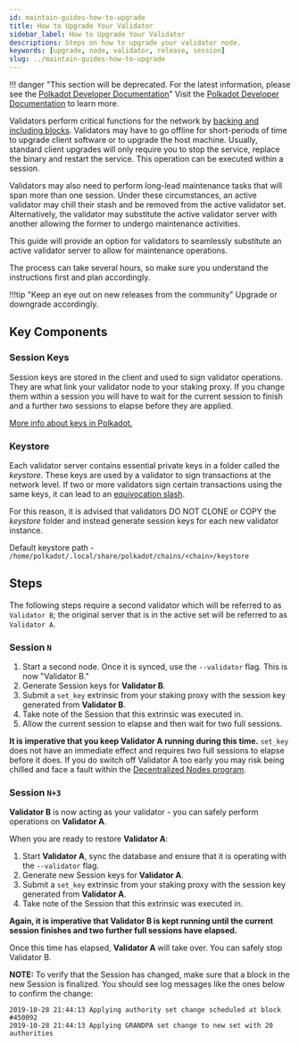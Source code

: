 ```yaml
---
id: maintain-guides-how-to-upgrade
title: How to Upgrade Your Validator
sidebar_label: How to Upgrade Your Validator
descriptions: Steps on how to upgrade your validator node.
keywords: [upgrade, node, validator, release, session]
slug: ../maintain-guides-how-to-upgrade
---
```


!!! danger "This section will be deprecated. For the latest information, please see the [Polkadot Developer Documentation](https://docs.polkadot.com/)"
    Visit the [Polkadot Developer Documentation](https://docs.polkadot.com/) to learn more.

Validators perform critical functions for the network by
[backing and including blocks](../learn/learn-parachains-protocol.md). Validators may have to go
offline for short-periods of time to upgrade client software or to upgrade the host machine.
Usually, standard client upgrades will only require you to stop the service, replace the binary and
restart the service. This operation can be executed within a session.

Validators may also need to perform long-lead maintenance tasks that will span more than one
session. Under these circumstances, an active validator may chill their stash and be removed from
the active validator set. Alternatively, the validator may substitute the active validator server
with another allowing the former to undergo maintenance activities.

This guide will provide an option for validators to seamlessly substitute an active validator server
to allow for maintenance operations.

The process can take several hours, so make sure you understand the instructions first and plan
accordingly.

!!!tip "Keep an eye out on new releases from the community"
   Upgrade or downgrade accordingly.

## Key Components

### Session Keys

Session keys are stored in the client and used to sign validator operations. They are what link your
validator node to your staking proxy. If you change them within a session you will have to wait for
the current session to finish and a further two sessions to elapse before they are applied.

[More info about keys in Polkadot.](../learn/learn-cryptography.md)

### Keystore

Each validator server contains essential private keys in a folder called the _keystore_. These keys
are used by a validator to sign transactions at the network level. If two or more validators sign
certain transactions using the same keys, it can lead to an
[equivocation slash](../learn/learn-offenses.md).

For this reason, it is advised that validators DO NOT CLONE or COPY the _keystore_ folder and
instead generate session keys for each new validator instance.

Default keystore path - `/home/polkadot/.local/share/polkadot/chains/<chain>/keystore`

## Steps

The following steps require a second validator which will be referred to as `Validator B`; the
original server that is in the active set will be referred to as `Validator A`.

### Session `N`

1. Start a second node. Once it is synced, use the `--validator` flag. This is now "Validator B."
2. Generate Session keys for **Validator B**.
3. Submit a `set_key` extrinsic from your staking proxy with the session key generated from
   **Validator B**.
4. Take note of the Session that this extrinsic was executed in.
5. Allow the current session to elapse and then wait for two full sessions.

**It is imperative that you keep Validator A running during this time.** `set_key` does not have an
immediate effect and requires two full sessions to elapse before it does. If you do switch off
Validator A too early you may risk being chilled and face a fault within the
[Decentralized Nodes program](https://nodes.web3.foundation/).

### Session `N+3`

**Validator B** is now acting as your validator - you can safely perform operations on **Validator
A**.

When you are ready to restore **Validator A**:

1. Start **Validator A**, sync the database and ensure that it is operating with the `--validator`
   flag.
2. Generate new Session keys for **Validator A**.
3. Submit a `set_key` extrinsic from your staking proxy with the session key generated from
   **Validator A**.
4. Take note of the Session that this extrinsic was executed in.

**Again, it is imperative that Validator B is kept running until the current session finishes and
two further full sessions have elapsed.**

Once this time has elapsed, **Validator A** will take over. You can safely stop Validator B.

**NOTE:** To verify that the Session has changed, make sure that a block in the new Session is
finalized. You should see log messages like the ones below to confirm the change:

```
2019-10-28 21:44:13 Applying authority set change scheduled at block #450092
2019-10-28 21:44:13 Applying GRANDPA set change to new set with 20 authorities
```

